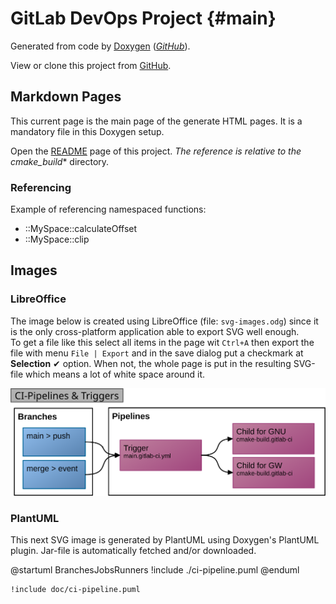 # GitLab DevOps Project {#main}

Generated from code by [Doxygen](https://www.doxygen.nl/) (_[GitHub](https://github.com/doxygen/doxygen.git)_).

View or clone this project from [GitHub](https://github.com/Scanframe/sf-gitlab-devops).

## Markdown Pages

This current page is the main page of the generate HTML pages.
It is a mandatory file in this Doxygen setup.

Open the [README](../README.md) page of this project.
_The reference is relative to the cmake_build_* directory.

### Referencing

Example of referencing namespaced functions:

* ::MySpace::calculateOffset
* ::MySpace::clip

## Images

### LibreOffice

The image below is created using LibreOffice (file: `svg-images.odg`) since it is the
only cross-platform application able to export SVG well enough.<br>
To get a file like this select all items in the page wit `Ctrl+A` then export the file
with menu `File | Export` and in the save dialog put a checkmark at **Selection** &#10004; option.
When not, the whole page is put in the resulting SVG-file which means a lot of white space around it.

![Module hierarchy](./ci-pipeline.svg "Pipeline & triggers.")

### PlantUML

This next SVG image is generated by PlantUML using Doxygen's PlantUML plugin.
Jar-file is automatically fetched and/or downloaded.

@startuml BranchesJobsRunners
!include ./ci-pipeline.puml
@enduml

```plantuml
!include doc/ci-pipeline.puml
```

